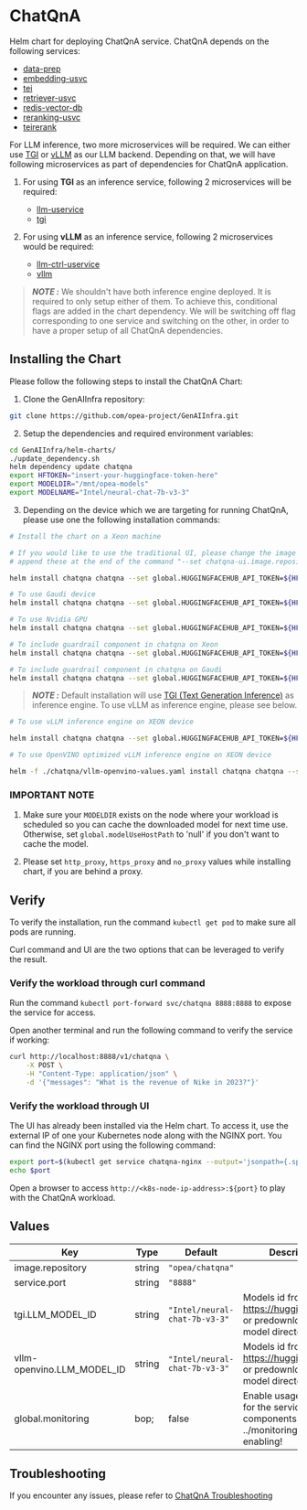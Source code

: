 # ChatQnA

Helm chart for deploying ChatQnA service. ChatQnA depends on the following services:

- [data-prep](../common/data-prep/README.md)
- [embedding-usvc](../common/embedding-usvc/README.md)
- [tei](../common/tei/README.md)
- [retriever-usvc](../common/retriever-usvc/README.md)
- [redis-vector-db](../common/redis-vector-db/README.md)
- [reranking-usvc](../common/reranking-usvc/README.md)
- [teirerank](../common/teirerank/README.md)

For LLM inference, two more microservices will be required. We can either use [TGI](https://github.com/huggingface/text-generation-inference) or [vLLM](https://github.com/vllm-project/vllm) as our LLM backend. Depending on that, we will have following microservices as part of dependencies for ChatQnA application.

1. For using **TGI** as an inference service, following 2 microservices will be required:

   - [llm-uservice](../common/llm-uservice/README.md)
   - [tgi](../common/tgi/README.md)

2. For using **vLLM** as an inference service, following 2 microservices would be required:

   - [llm-ctrl-uservice](../common/llm-ctrl-uservice/README.md)
   - [vllm](../common/vllm/README.md)

> **_NOTE :_** We shouldn't have both inference engine deployed. It is required to only setup either of them. To achieve this, conditional flags are added in the chart dependency. We will be switching off flag corresponding to one service and switching on the other, in order to have a proper setup of all ChatQnA dependencies.

## Installing the Chart

Please follow the following steps to install the ChatQnA Chart:

1. Clone the GenAIInfra repository:

```bash
git clone https://github.com/opea-project/GenAIInfra.git
```

2. Setup the dependencies and required environment variables:

```bash
cd GenAIInfra/helm-charts/
./update_dependency.sh
helm dependency update chatqna
export HFTOKEN="insert-your-huggingface-token-here"
export MODELDIR="/mnt/opea-models"
export MODELNAME="Intel/neural-chat-7b-v3-3"
```

3. Depending on the device which we are targeting for running ChatQnA, please use one the following installation commands:

```bash
# Install the chart on a Xeon machine

# If you would like to use the traditional UI, please change the image as well as the containerport within the values
# append these at the end of the command "--set chatqna-ui.image.repository=opea/chatqna-ui,chatqna-ui.image.tag=latest,chatqna-ui.containerPort=5173"

helm install chatqna chatqna --set global.HUGGINGFACEHUB_API_TOKEN=${HFTOKEN} --set global.modelUseHostPath=${MODELDIR} --set tgi.LLM_MODEL_ID=${MODELNAME}
```

```bash
# To use Gaudi device
helm install chatqna chatqna --set global.HUGGINGFACEHUB_API_TOKEN=${HFTOKEN} --set global.modelUseHostPath=${MODELDIR} --set tgi.LLM_MODEL_ID=${MODELNAME} -f chatqna/gaudi-values.yaml
```

```bash
# To use Nvidia GPU
helm install chatqna chatqna --set global.HUGGINGFACEHUB_API_TOKEN=${HFTOKEN} --set global.modelUseHostPath=${MODELDIR} --set tgi.LLM_MODEL_ID=${MODELNAME} -f chatqna/nv-values.yaml
```

```bash
# To include guardrail component in chatqna on Xeon
helm install chatqna chatqna --set global.HUGGINGFACEHUB_API_TOKEN=${HFTOKEN} --set global.modelUseHostPath=${MODELDIR} -f chatqna/guardrails-values.yaml
```

```bash
# To include guardrail component in chatqna on Gaudi
helm install chatqna chatqna --set global.HUGGINGFACEHUB_API_TOKEN=${HFTOKEN} --set global.modelUseHostPath=${MODELDIR} -f chatqna/guardrails-gaudi-values.yaml
```

> **_NOTE :_** Default installation will use [TGI (Text Generation Inference)](https://github.com/huggingface/text-generation-inference) as inference engine. To use vLLM as inference engine, please see below.

```bash
# To use vLLM inference engine on XEON device

helm install chatqna chatqna --set global.HUGGINGFACEHUB_API_TOKEN=${HFTOKEN} --set global.modelUseHostPath=${MODELDIR} --set llm-ctrl-uservice.LLM_MODEL_ID=${MODELNAME} --set vllm.LLM_MODEL_ID=${MODELNAME} --set tgi.enabled=false --set vllm.enabled=true

# To use OpenVINO optimized vLLM inference engine on XEON device

helm -f ./chatqna/vllm-openvino-values.yaml install chatqna chatqna --set global.HUGGINGFACEHUB_API_TOKEN=${HFTOKEN} --set global.modelUseHostPath=${MODELDIR} --set llm-ctrl-uservice.LLM_MODEL_ID=${MODELNAME} --set vllm.LLM_MODEL_ID=${MODELNAME}
```

### IMPORTANT NOTE

1. Make sure your `MODELDIR` exists on the node where your workload is scheduled so you can cache the downloaded model for next time use. Otherwise, set `global.modelUseHostPath` to 'null' if you don't want to cache the model.

2. Please set `http_proxy`, `https_proxy` and `no_proxy` values while installing chart, if you are behind a proxy.

## Verify

To verify the installation, run the command `kubectl get pod` to make sure all pods are running.

Curl command and UI are the two options that can be leveraged to verify the result.

### Verify the workload through curl command

Run the command `kubectl port-forward svc/chatqna 8888:8888` to expose the service for access.

Open another terminal and run the following command to verify the service if working:

```bash
curl http://localhost:8888/v1/chatqna \
    -X POST \
    -H "Content-Type: application/json" \
    -d '{"messages": "What is the revenue of Nike in 2023?"}'
```

### Verify the workload through UI

The UI has already been installed via the Helm chart. To access it, use the external IP of one your Kubernetes node along with the NGINX port. You can find the NGINX port using the following command:

```bash
export port=$(kubectl get service chatqna-nginx --output='jsonpath={.spec.ports[0].nodePort}')
echo $port
```

Open a browser to access `http://<k8s-node-ip-address>:${port}` to play with the ChatQnA workload.

## Values

| Key               | Type   | Default                       | Description                                                                            |
| ----------------- | ------ | ----------------------------- | -------------------------------------------------------------------------------------- |
| image.repository  | string | `"opea/chatqna"`              |                                                                                        |
| service.port      | string | `"8888"`                      |                                                                                        |
| tgi.LLM_MODEL_ID  | string | `"Intel/neural-chat-7b-v3-3"` | Models id from https://huggingface.co/, or predownloaded model directory               |
| vllm-openvino.LLM_MODEL_ID  | string | `"Intel/neural-chat-7b-v3-3"` | Models id from https://huggingface.co/, or predownloaded model directory     |
| global.monitoring | bop;   | false                         | Enable usage metrics for the service components. See ../monitoring.md before enabling! |

## Troubleshooting

If you encounter any issues, please refer to [ChatQnA Troubleshooting](troubleshooting.md)
